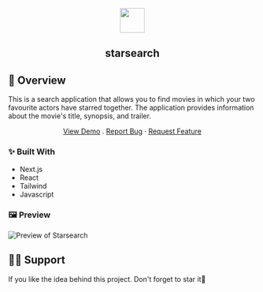 <div align="center">
  <img src="https://raw.githubusercontent.com/mmnldm/starsearch/master/public/logo.svg" width= "50" height = "50"/>
<h2 margin-top="50px">starsearch</h2>
</div>

## 💬 Overview

<div>
  <p align="left">This is a search application that allows you to find movies in which your two favourite actors have starred together. The application provides information about the movie's title, synopsis, and trailer. </p>

  <p align="center">
        <a href="https://starsearch.vercel.app/">View Demo</a>
    .
        <a href="https://github.com/mmnldm/starsearch/issues/new?assignees=&labels=bug&template=bug.yml&title=%5BBUG%5D+%3Cdescription%3E">Report Bug</a>
    ·
    <a href="https://github.com/mmnldm/starsearch/issues/new?assignees=&labels=feature&template=features.yml&title=%5BFEATURE%5D+%3Cdescription%3E">Request Feature</a>
  </p>
  
</div>

### ✨ Built With
- Next.js
- React
- Tailwind
- Javascript

### 🖼️ Preview
![Preview of Starsearch](https://github.com/mmnldm/starsearch/blob/master/public/landing%20page.jpeg)

## 🙏🏾 Support 
If you like the idea behind this project. Don't forget to star it🌟

